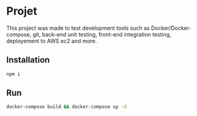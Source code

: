 # Projet

This project was made to test development tools such as Docker/Docker-compose, git, back-end unit testing, front-end integration testing, deployement to AWS ec2 and more.

## Installation

```bash
npm i
```

## Run
```bash
docker-compose build && docker-compose up -d
```

